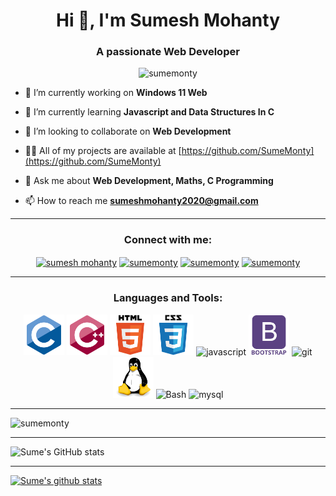 <h1 align="center">Hi 👋, I'm Sumesh Mohanty</h1>
<h3 align="center">A passionate Web Developer</h3>

<p align="center"> <img src="https://komarev.com/ghpvc/?username=sumemonty&label=Profile%20views&color=0e75b6&style=flat" alt="sumemonty" /> </p>

<!-- <p align="left"> <a href="https://github.com/ryo-ma/github-profile-trophy"><img src="https://github-profile-trophy.vercel.app/?username=sumemonty" alt="sumemonty" /></a> </p> -->

- 🔭 I’m currently working on **Windows 11 Web**

- 🌱 I’m currently learning **Javascript and Data Structures In C**

- 👯 I’m looking to collaborate on **Web Development**

- 👨‍💻 All of my projects are available at [https://github.com/SumeMonty](https://github.com/SumeMonty)

- 💬 Ask me about **Web Development, Maths, C Programming**

- 📫 How to reach me **sumeshmohanty2020@gmail.com**

---

<h3 align="center">Connect with me:</h3>
<p align="center">
  <a href="https://linkedin.com/in/sumesh-mohanty" target="blank"><img align="center" src="https://raw.githubusercontent.com/rahuldkjain/github-profile-readme-generator/master/src/images/icons/Social/linked-in-alt.svg" alt="sumesh mohanty" height="65" width="65" title="LinkedIn"/></a>
  <a href="https://stackoverflow.com/users/14785275/sumemonty" target="blank"><img align="center" src="https://raw.githubusercontent.com/rahuldkjain/github-profile-readme-generator/master/src/images/icons/Social/stack-overflow.svg" alt="sumemonty" height="65" width="65" title="Stack Overflow"/></a>
  <a href="https://www.codechef.com/users/sumemonty" target="blank"><img align="center" src="https://cdn.jsdelivr.net/npm/simple-icons@3.1.0/icons/codechef.svg" alt="sumemonty" height="65" width="65" title="Code Chef"/></a>
  <a href="https://www.hackerrank.com/sumemonty" target="blank"><img align="center" src="https://raw.githubusercontent.com/rahuldkjain/github-profile-readme-generator/master/src/images/icons/Social/hackerrank.svg" alt="sumemonty" height="65" width="65" title="HackerRank"/></a>
</p>

---

<h3 align="center">Languages and Tools:</h3>

<p align="center">
    <img src="https://raw.githubusercontent.com/devicons/devicon/master/icons/c/c-original.svg" alt="c" width="65" height="65" title="C"/> 
    <img src="https://raw.githubusercontent.com/devicons/devicon/master/icons/cplusplus/cplusplus-original.svg" alt="cplusplus" width="65" height="65" title="C++"/>
    <img src="https://raw.githubusercontent.com/devicons/devicon/master/icons/html5/html5-original-wordmark.svg" alt="html5" width="65" height="65" title="HTML"/> 
    <img src="https://raw.githubusercontent.com/devicons/devicon/master/icons/css3/css3-original-wordmark.svg" alt="css3" width="65" height="65" title="CSS"/>
    <img src="https://upload.vectorlogo.zone/logos/javascript/images/239ec8a4-163e-4792-83b6-3f6d96911757.svg" alt="javascript" title="javascript" width="65" height="65"/>
    <img src="https://raw.githubusercontent.com/devicons/devicon/master/icons/bootstrap/bootstrap-plain-wordmark.svg" alt="bootstrap" width="65" height="65" title="Bootstrap"/> 
    <img src="https://www.vectorlogo.zone/logos/git-scm/git-scm-icon.svg" alt="git" width="65" height="65" title="Git"/> 
    <img src="https://raw.githubusercontent.com/devicons/devicon/master/icons/linux/linux-original.svg" alt="linux" width="65" height="65" title="Linux"/> 
    <img src="https://www.vectorlogo.zone/logos/gnu_bash/gnu_bash-icon.svg" alt="Bash" title="Bash" width="65" height="65" title="Bash Shell"/>
    <img src="https://www.vectorlogo.zone/logos/mysql/mysql-ar21.svg" alt="mysql" title="" width="100" height="65" title="MySql"/> 
    
<!--   <a href="https://www.gtk.org/" target="_blank"> <img src="https://upload.wikimedia.org/wikipedia/commons/7/71/GTK_logo.svg" alt="gtk" width="40" height="40"/> </a>  -->
</p>


---

<p><img src="https://github-readme-stats.vercel.app/api/top-langs?username=sumemonty&show_icons=true&langs_count=8&locale=en&layout=compact&hide_border=true" alt="sumemonty" /></p>

---
![Sume's GitHub stats](https://github-readme-stats.vercel.app/api?username=SumeMonty&count_private=true&show_icons=true&theme=react&hide_border=true)

---
[![Sume's github stats](https://github-readme-streak-stats.herokuapp.com/?user=SumeMonty&hide_border=true)](https://github.com/SumeMonty/github-readme-stats)









<!-- <p>&nbsp;<img align="center" src="https://github-readme-stats.vercel.app/api?username=sumemonty&show_icons=true&locale=en" alt="sumemonty" /></p>

<p><img align="center" src="https://github-readme-streak-stats.herokuapp.com/?user=sumemonty&" alt="sumemonty" /></p> -->


<!-- Previous README Configuration -->
<!-- ### Heyy there <img src="https://media.giphy.com/media/hvRJCLFzcasrR4ia7z/giphy.gif" width="25px">
- 👋 Hi, I’m @SumeMonty 
- 👀 I’m interested in C, Web Development 
- 🌱 I’m currently learning Advanced Concepts Of C, Web Development
- 💞️ I’m looking to collaborate on Software And Web Development
- 📫 How to reach me Email: sumeshmohantypersonal@gmail.com


<!-- [![Sume's GitHub stats](https://github-readme-stats.vercel.app/api?username=SumeMonty)](https://github.com/SumeMonty/github-readme-stats) -->
<!-- [![Top Langs](https://github-readme-stats.vercel.app/api/top-langs/?username=SumeMonty&layout=compact)](https://github.com/SumeMonty/github-readme-stats) -->

<!-- ![counter](https://komarev.com/ghpvc/?username=SumeMonty&label=Profile%20views&color=0e75b6&style=flat) -->

<!---
SumeMonty/SumeMonty is a ✨ special ✨ repository because its `README.md` (this file) appears on your GitHub profile.
You can click the Preview link to take a look at your changes.
--->

 
<!--  https://www.vectorlogo.zone/logos/ -->
